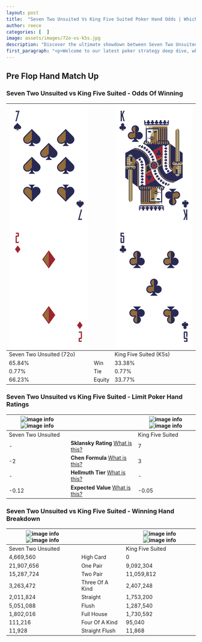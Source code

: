 ```yaml
---
layout: post
title:  "Seven Two Unsuited Vs King Five Suited Poker Hand Odds | Which Is The Better Hand In Poker? A Complete Guide"
author: reece
categories: [  ]
image: assets/images/72o-vs-k5s.jpg
description: "Discover the ultimate showdown between Seven Two Unsuited and King Five Suited in poker! Uncover the odds, strategies, and scenarios where one hand triumphs over the other. Get ready to up your poker game with this thrilling analysis."
first_paragraph: "<p>Welcome to our latest poker strategy deep dive, where we're pitting two distinct hands against each other in a high-stakes showdown: Seven Two Unsuited vs King Five Suited.</p><p>In the dynamic world of poker, every decision counts, and knowing which hand holds the upper hand is key to your success at the table.</p><p>In this article, we'll dissect these two hands, explore the scenarios where one dominates the other, and equip you with the knowledge to make strategic choices that can tip the odds in your favor.</p><p>Get ready to unravel the intriguing dynamics of these poker hands and elevate your game to new heights.</p>"
---
```




[comment]: # (sp0)

## Pre Flop Hand Match Up

<div class="table hand-ratings" markdown="1"> 



### Seven Two Unsuited vs King Five Suited - Odds Of Winning


    
| ![image info](assets/images/hand1/7.png) ![image info](assets/images/hand1/2o.png) |  | ![image info](assets/images/hand2/k.png) ![image info](assets/images/hand2/5.png) |
| -------- | -------- | -------- |
| Seven Two Unsuited (72o) |  | King Five Suited (K5s) |
| 65.84% | Win | 33.38% |
| 0.77% | Tie | 0.77% |
| 66.23% | Equity | 33.77% |




[comment]: # (sp1)



### Seven Two Unsuited vs King Five Suited - Limit Poker Hand Ratings


    
| ![image info](https://www.riverpairs.com/assets/images/hand1/7.png) ![image info](https://www.riverpairs.com/assets/images/hand1/2o.png) |  | ![image info](https://www.riverpairs.com/assets/images/hand2/k.png) ![image info](https://www.riverpairs.com/assets/images/hand2/5.png) |
| -------- | -------- | -------- |
| Seven Two Unsuited |  | King Five Suited |
| - | **Sklansky Rating** [What is this?](/sklansky-rating-explained) | 7 |
| -2 | **Chen Formula** [What is this?](/chen-formula-explained) | 3 |
| - | **Hellmuth Tier** [What is this?](/Hellmuth-tier-explained) | - |
| -0.12 | **Expected Value** [What is this?](/expected-value-explained) | -0.05 |




[comment]: # (sp2)



### Seven Two Unsuited vs King Five Suited - Winning Hand Breakdown


    
| ![image info](https://www.riverpairs.com/assets/images/hand1/7.png) ![image info](https://www.riverpairs.com/assets/images/hand1/2o.png) |  | ![image info](https://www.riverpairs.com/assets/images/hand2/k.png) ![image info](https://www.riverpairs.com/assets/images/hand2/5.png) |
| -------- | -------- | -------- |
| Seven Two Unsuited |  | King Five Suited |
| 4,669,560 | High Card | 0 |
| 21,907,656 | One Pair | 9,092,304 |
| 15,287,724 | Two Pair | 11,059,812 |
| 3,263,472 | Three Of A Kind | 2,407,248 |
| 2,011,824 | Straight | 1,753,200 |
| 5,051,088 | Flush | 1,287,540 |
| 1,802,016 | Full House | 1,730,592 |
| 111,216 | Four Of A Kind | 95,040 |
| 11,928 | Straight Flush | 11,868 |




[comment]: # (sp3)



</div>

[comment]: # (sp4)



[comment]: # (sp5)

